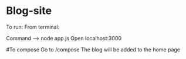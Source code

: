 # Blog-site
To run:
From terminal:

Command --> 
node app.js
Open localhost:3000

#To compose
Go to /compose 
The blog will be added to the home page
